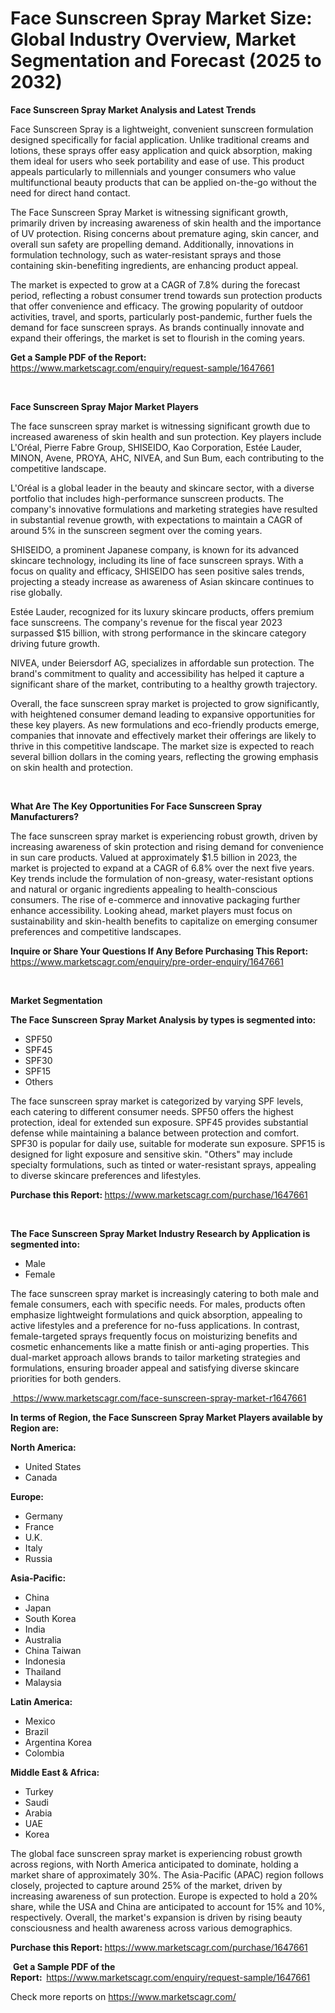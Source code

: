 <p><h1>Face Sunscreen Spray Market Size: Global Industry Overview, Market Segmentation and Forecast (2025 to 2032)</h1></p><p><strong>Face Sunscreen Spray Market Analysis and Latest Trends</strong></p>
<p><p>Face Sunscreen Spray is a lightweight, convenient sunscreen formulation designed specifically for facial application. Unlike traditional creams and lotions, these sprays offer easy application and quick absorption, making them ideal for users who seek portability and ease of use. This product appeals particularly to millennials and younger consumers who value multifunctional beauty products that can be applied on-the-go without the need for direct hand contact.</p><p>The Face Sunscreen Spray Market is witnessing significant growth, primarily driven by increasing awareness of skin health and the importance of UV protection. Rising concerns about premature aging, skin cancer, and overall sun safety are propelling demand. Additionally, innovations in formulation technology, such as water-resistant sprays and those containing skin-benefiting ingredients, are enhancing product appeal. </p><p>The market is expected to grow at a CAGR of 7.8% during the forecast period, reflecting a robust consumer trend towards sun protection products that offer convenience and efficacy. The growing popularity of outdoor activities, travel, and sports, particularly post-pandemic, further fuels the demand for face sunscreen sprays. As brands continually innovate and expand their offerings, the market is set to flourish in the coming years.</p></p>
<p><strong>Get a Sample PDF of the Report:&nbsp;</strong> <a href="https://www.marketscagr.com/enquiry/request-sample/1647661?utm_campaign=3019&utm_medium=2&utm_source=Github&utm_content=ia&utm_term=05042025&utm_id=face-sunscreen-spray">https://www.marketscagr.com/enquiry/request-sample/1647661</a></p>
<p>&nbsp;</p>
<p><strong>Face Sunscreen Spray Major Market Players</strong></p>
<p><p>The face sunscreen spray market is witnessing significant growth due to increased awareness of skin health and sun protection. Key players include L'Oréal, Pierre Fabre Group, SHISEIDO, Kao Corporation, Estée Lauder, MINON, Avene, PROYA, AHC, NIVEA, and Sun Bum, each contributing to the competitive landscape.</p><p>L'Oréal is a global leader in the beauty and skincare sector, with a diverse portfolio that includes high-performance sunscreen products. The company's innovative formulations and marketing strategies have resulted in substantial revenue growth, with expectations to maintain a CAGR of around 5% in the sunscreen segment over the coming years.</p><p>SHISEIDO, a prominent Japanese company, is known for its advanced skincare technology, including its line of face sunscreen sprays. With a focus on quality and efficacy, SHISEIDO has seen positive sales trends, projecting a steady increase as awareness of Asian skincare continues to rise globally.</p><p>Estée Lauder, recognized for its luxury skincare products, offers premium face sunscreens. The company's revenue for the fiscal year 2023 surpassed $15 billion, with strong performance in the skincare category driving future growth.</p><p>NIVEA, under Beiersdorf AG, specializes in affordable sun protection. The brand's commitment to quality and accessibility has helped it capture a significant share of the market, contributing to a healthy growth trajectory.</p><p>Overall, the face sunscreen spray market is projected to grow significantly, with heightened consumer demand leading to expansive opportunities for these key players. As new formulations and eco-friendly products emerge, companies that innovate and effectively market their offerings are likely to thrive in this competitive landscape. The market size is expected to reach several billion dollars in the coming years, reflecting the growing emphasis on skin health and protection.</p></p>
<p>&nbsp;</p>
<p><strong>What Are The Key Opportunities For Face Sunscreen Spray Manufacturers?</strong></p>
<p><p>The face sunscreen spray market is experiencing robust growth, driven by increasing awareness of skin protection and rising demand for convenience in sun care products. Valued at approximately $1.5 billion in 2023, the market is projected to expand at a CAGR of 6.8% over the next five years. Key trends include the formulation of non-greasy, water-resistant options and natural or organic ingredients appealing to health-conscious consumers. The rise of e-commerce and innovative packaging further enhance accessibility. Looking ahead, market players must focus on sustainability and skin-health benefits to capitalize on emerging consumer preferences and competitive landscapes.</p></p>
<p><strong>Inquire or Share Your Questions If Any Before Purchasing This Report:</strong> <a href="https://www.marketscagr.com/enquiry/pre-order-enquiry/1647661?utm_campaign=3019&utm_medium=2&utm_source=Github&utm_content=ia&utm_term=05042025&utm_id=face-sunscreen-spray">https://www.marketscagr.com/enquiry/pre-order-enquiry/1647661</a></p>
<p>&nbsp;</p>
<p><strong>Market Segmentation</strong></p>
<p><strong>The Face Sunscreen Spray Market Analysis by types is segmented into:</strong></p>
<p><ul><li>SPF50</li><li>SPF45</li><li>SPF30</li><li>SPF15</li><li>Others</li></ul></p>
<p><p>The face sunscreen spray market is categorized by varying SPF levels, each catering to different consumer needs. SPF50 offers the highest protection, ideal for extended sun exposure. SPF45 provides substantial defense while maintaining a balance between protection and comfort. SPF30 is popular for daily use, suitable for moderate sun exposure. SPF15 is designed for light exposure and sensitive skin. "Others" may include specialty formulations, such as tinted or water-resistant sprays, appealing to diverse skincare preferences and lifestyles.</p></p>
<p><strong>Purchase this Report:&nbsp;</strong><a href="https://www.marketscagr.com/purchase/1647661?utm_campaign=3019&utm_medium=2&utm_source=Github&utm_content=ia&utm_term=05042025&utm_id=face-sunscreen-spray">https://www.marketscagr.com/purchase/1647661</a></p>
<p>&nbsp;</p>
<p><strong>The Face Sunscreen Spray Market Industry Research by Application is segmented into:</strong></p>
<p><ul><li>Male</li><li>Female</li></ul></p>
<p><p>The face sunscreen spray market is increasingly catering to both male and female consumers, each with specific needs. For males, products often emphasize lightweight formulations and quick absorption, appealing to active lifestyles and a preference for no-fuss applications. In contrast, female-targeted sprays frequently focus on moisturizing benefits and cosmetic enhancements like a matte finish or anti-aging properties. This dual-market approach allows brands to tailor marketing strategies and formulations, ensuring broader appeal and satisfying diverse skincare priorities for both genders.</p></p>
<p><a href="https://www.marketscagr.com/face-sunscreen-spray-market-r1647661?utm_campaign=3019&utm_medium=2&utm_source=Github&utm_content=ia&utm_term=05042025&utm_id=face-sunscreen-spray">&nbsp;https://www.marketscagr.com/face-sunscreen-spray-market-r1647661</a></p>
<p><strong>In terms of Region, the Face Sunscreen Spray Market Players available by Region are:</strong></p>
<p>
    <p> <strong> North America: </strong>
        <ul>
            <li>United States</li>
            <li>Canada</li>
        </ul>
        </p> 
    <p> <strong> Europe: </strong>
        <ul>
            <li>Germany</li>
            <li>France</li>
            <li>U.K.</li>
            <li>Italy</li>
            <li>Russia</li>
        </ul>
        </p> 
    <p> <strong> Asia-Pacific: </strong>
        <ul>
            <li>China</li>
            <li>Japan</li>
            <li>South Korea</li>
            <li>India</li>
            <li>Australia</li>
            <li>China Taiwan</li>
            <li>Indonesia</li>
            <li>Thailand</li>
            <li>Malaysia</li>
        </ul>
        </p> 
    <p> <strong> Latin America: </strong>
        <ul>
            <li>Mexico</li>
            <li>Brazil</li>
            <li>Argentina Korea</li>
            <li>Colombia</li>
        </ul>
        </p> 
    <p> <strong> Middle East & Africa: </strong>
        <ul>
            <li>Turkey</li>
            <li>Saudi</li>
            <li>Arabia</li>
            <li>UAE</li>
            <li>Korea</li>
        </ul>
    </p>
    </p>
<p><p>The global face sunscreen spray market is experiencing robust growth across regions, with North America anticipated to dominate, holding a market share of approximately 30%. The Asia-Pacific (APAC) region follows closely, projected to capture around 25% of the market, driven by increasing awareness of sun protection. Europe is expected to hold a 20% share, while the USA and China are anticipated to account for 15% and 10%, respectively. Overall, the market's expansion is driven by rising beauty consciousness and health awareness across various demographics.</p></p>
<p><strong>Purchase this Report: </strong><a href="https://www.marketscagr.com/purchase/1647661?utm_campaign=3019&utm_medium=2&utm_source=Github&utm_content=ia&utm_term=05042025&utm_id=face-sunscreen-spray">https://www.marketscagr.com/purchase/1647661</a></p>
<p>&nbsp;<strong>Get a Sample PDF of the Report:&nbsp;&nbsp;</strong><a href="https://www.marketscagr.com/enquiry/request-sample/1647661?utm_campaign=3019&utm_medium=2&utm_source=Github&utm_content=ia&utm_term=05042025&utm_id=face-sunscreen-spray">https://www.marketscagr.com/enquiry/request-sample/1647661</a></p>
<p><strong></strong></p>
<p>Check more reports on <a href="https://www.marketscagr.com/?utm_campaign=3019&utm_medium=2&utm_source=Github&utm_content=ia&utm_term=05042025&utm_id=face-sunscreen-spray">https://www.marketscagr.com/</a></p>